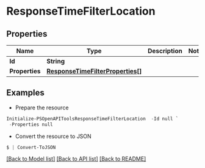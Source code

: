 # ResponseTimeFilterLocation
## Properties

Name | Type | Description | Notes
------------ | ------------- | ------------- | -------------
**Id** | **String** |  | 
**Properties** | [**ResponseTimeFilterProperties[]**](ResponseTimeFilterProperties.md) |  | 

## Examples

- Prepare the resource
```powershell
Initialize-PSOpenAPIToolsResponseTimeFilterLocation  -Id null `
 -Properties null
```

- Convert the resource to JSON
```powershell
$ | Convert-ToJSON
```

[[Back to Model list]](../README.md#documentation-for-models) [[Back to API list]](../README.md#documentation-for-api-endpoints) [[Back to README]](../README.md)

